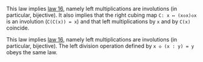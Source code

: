 This law implies [law 16](https://teorth.github.io/equational_theories/implications/?16), namely left multiplications are involutions (in particular, bijective).  It also implies that the right cubing map `C: x ↦ (x◇x)◇x` is an involution (`C(C(x)) = x`) and that left multiplications by `x` and by `C(x)` coincide.

This law implies [law 16](https://teorth.github.io/equational_theories/implications/?16), namely left multiplications are involutions (in particular, bijective).  The left division operation defined by `x ◇ (x : y) = y` obeys the same law.
